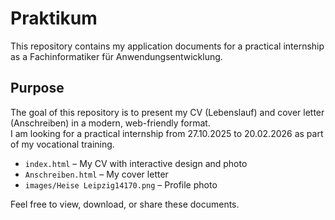 # Praktikum

This repository contains my application documents for a practical internship as a Fachinformatiker für Anwendungsentwicklung.

## Purpose

The goal of this repository is to present my CV (Lebenslauf) and cover letter (Anschreiben) in a modern, web-friendly format.  
I am looking for a practical internship from 27.10.2025 to 20.02.2026 as part of my vocational training.

- `index.html` – My CV with interactive design and photo
- `Anschreiben.html` – My cover letter
- `images/Heise Leipzig14170.png` – Profile photo

Feel free to view, download, or share these documents.
